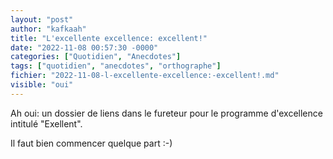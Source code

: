 ```yaml
---
layout: "post"
author: "kafkaah"
title: "L'excellente excellence: excellent!"
date: "2022-11-08 00:57:30 -0000"
categories: ["Quotidien", "Anecdotes"]
tags: ["quotidien", "anecdotes", "orthographe"]
fichier: "2022-11-08-l-excellente-excellence:-excellent!.md"
visible: "oui"
---
```


Ah oui: un dossier de liens dans le fureteur pour le programme d'excellence intitulé "Exellent".

Il faut bien commencer quelque part :-)
